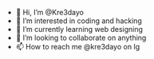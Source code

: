 - 👋 Hi, I’m @Kre3dayo
- 👀 I’m interested in coding and hacking
- 🌱 I’m currently learning web designing
- 💞️ I’m looking to collaborate on anything
- 📫 How to reach me @kre3dayo on Ig

<!---
Kre3dayo/Kre3dayo is a ✨ special ✨ repository because its `README.md` (this file) appears on your GitHub profile.
You can click the Preview link to take a look at your changes.
--->
